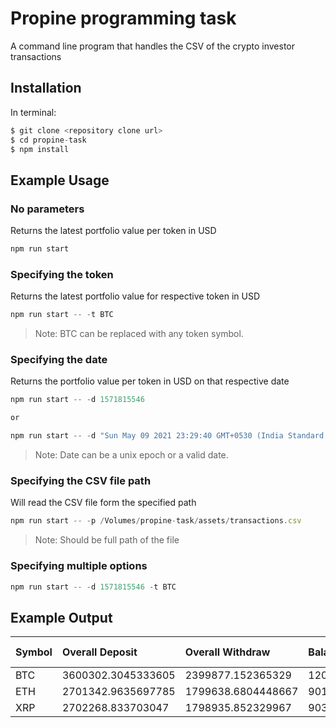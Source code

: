 # Propine programming task

A command line program that handles the CSV of the crypto investor transactions

## Installation 

In terminal:   
```js   
$ git clone <repository clone url>
$ cd propine-task
$ npm install
```

## Example Usage   

###  No parameters 
Returns the latest portfolio value per token in USD

```js   
npm run start
```
###  Specifying the token
Returns the latest portfolio value for respective token in USD

```js   
npm run start -- -t BTC
```
> Note: BTC can be replaced with any token symbol.

###  Specifying the date
Returns the portfolio value per token in USD on that respective date

```js   
npm run start -- -d 1571815546

or

npm run start -- -d "Sun May 09 2021 23:29:40 GMT+0530 (India Standard Time)"
```
> Note: Date can be a unix epoch or a valid date.

###  Specifying the CSV file path
Will read the CSV file form the specified path

```js   
npm run start -- -p /Volumes/propine-task/assets/transactions.csv   
```
> Note: Should be full path of the file


###  Specifying multiple options

```js   
npm run start -- -d 1571815546 -t BTC
```

## Example Output

|  Symbol  |  Overall Deposit  |  Overall Withdraw  |      Balance      |  Balance in USD Price  |
| :------- | :---------------- | :----------------- | :---------------- | :--------------------- |
|   BTC    |3600302.3045333605 |2399877.152365329   |1200425.1521680313 |69056785703.26          |
|   ETH    |2701342.9635697785 |1799638.6804448667  |901704.2831249118  |3526240837.76           |
|   XRP    |2702268.833703047  |1798935.852329967   |903332.98137308    |1362226.14              |
